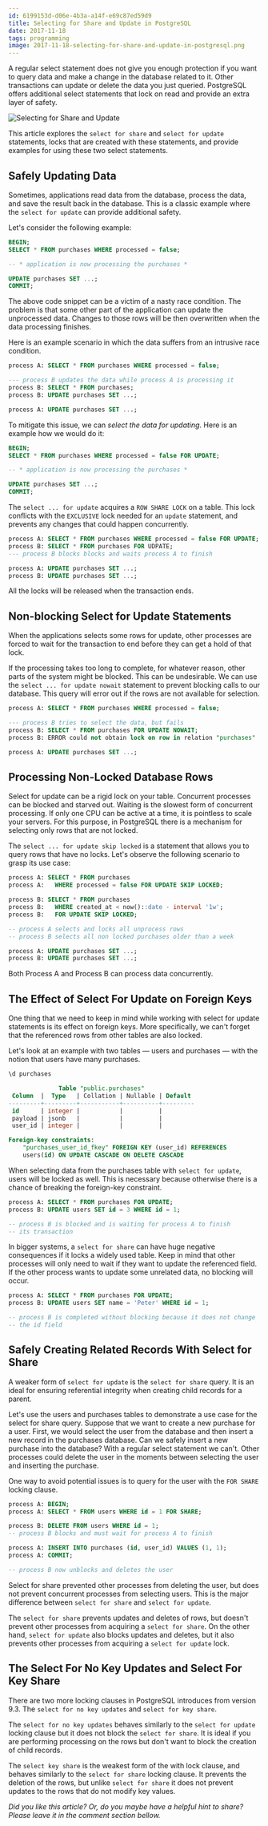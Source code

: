 ```yaml
---
id: 6199153d-d06e-4b3a-a14f-e69c87ed59d9
title: Selecting for Share and Update in PostgreSQL
date: 2017-11-18
tags: programming
image: 2017-11-18-selecting-for-share-and-update-in-postgresql.png
---
```



A regular select statement does not give you enough protection if you want to
query data and make a change in the database related to it. Other transactions
can update or delete the data you just queried. PostgreSQL offers additional
select statements that lock on read and provide an extra layer of safety.

![Selecting for Share and Update](http://maxpixel.freegreatpicture.com/static/photo/640/Namibia-Elephant-African-Bush-Elephant-Africa-84186.jpg)

This article explores the `select for share` and `select for update` statements,
locks that are created with these statements, and provide examples for using
these two select statements.

## Safely Updating Data

Sometimes, applications read data from the database, process the data, and save
the result back in the database. This is a classic example where the
`select for update` can provide additional safety.

Let's consider the following example:

``` sql
BEGIN;
SELECT * FROM purchases WHERE processed = false;

-- * application is now processing the purchases *

UPDATE purchases SET ...;
COMMIT;
```

The above code snippet can be a victim of a nasty race condition. The problem is
that some other part of the application can update the unprocessed data. Changes
to those rows will be then overwritten when the data processing finishes.

Here is an example scenario in which the data suffers from an intrusive race
condition.

``` sql
process A: SELECT * FROM purchases WHERE processed = false;

--- process B updates the data while process A is processing it
process B: SELECT * FROM purchases;
process B: UPDATE purchases SET ...;

process A: UPDATE purchases SET ...;
```

To mitigate this issue, we can _select the data for updating_. Here is an
example how we would do it:

``` sql
BEGIN;
SELECT * FROM purchases WHERE processed = false FOR UPDATE;

-- * application is now processing the purchases *

UPDATE purchases SET ...;
COMMIT;
```

The `select ... for update` acquires a `ROW SHARE LOCK` on a table. This lock
conflicts with the `EXCLUSIVE` lock needed for an `update` statement, and
prevents any changes that could happen concurrently.

``` sql
process A: SELECT * FROM purchases WHERE processed = false FOR UPDATE;
process B: SELECT * FROM purchases FOR UDPATE;
--- process B blocks blocks and waits process A to finish

process A: UPDATE purchases SET ...;
process B: UPDATE purchases SET ...;
```

All the locks will be released when the transaction ends.

## Non-blocking Select for Update Statements

When the applications selects some rows for update, other processes are forced
to wait for the transaction to end before they can get a hold of that lock.

If the processing takes too long to complete, for whatever reason, other parts
of the system might be blocked. This can be undesirable. We can use the
`select ... for update nowait` statement to prevent blocking calls to our
database. This query will error out if the rows are not available for selection.

``` sql
process A: SELECT * FROM purchases WHERE processed = false;

--- process B tries to select the data, but fails
process B: SELECT * FROM purchases FOR UPDATE NOWAIT;
process B: ERROR could not obtain lock on row in relation "purchases"

process A: UPDATE purchases SET ...;
```

## Processing Non-Locked Database Rows

Select for update can be a rigid lock on your table. Concurrent processes can be
blocked and starved out. Waiting is the slowest form of concurrent processing.
If only one CPU can be active at a time, it is pointless to scale your servers.
For this purpose, in PostgreSQL there is a mechanism for selecting only rows
that are not locked.

The `select ... for update skip locked` is a statement that allows you to query
rows that have no locks. Let's observe the following scenario to grasp its use
case:

``` sql
process A: SELECT * FROM purchases
process A:   WHERE processed = false FOR UPDATE SKIP LOCKED;

process B: SELECT * FROM purchases
process B:   WHERE created_at < now()::date - interval '1w';
process B:   FOR UPDATE SKIP LOCKED;

-- process A selects and locks all unprocess rows
-- process B selects all non locked purchases older than a week

process A: UPDATE purchases SET ...;
process B: UPDATE purchases SET ...;
```

Both Process A and Process B can process data concurrently.

## The Effect of Select For Update on Foreign Keys

One thing that we need to keep in mind while working with select for update
statements is its effect on foreign keys. More specifically, we can't forget
that the referenced rows from other tables are also locked.

Let's look at an example with two tables — users and purchases — with the notion
that users have many purchases.

``` sql
\d purchases

              Table "public.purchases"
 Column  |  Type   | Collation | Nullable | Default
---------+---------+-----------+----------+---------
 id      | integer |           |          |
 payload | jsonb   |           |          |
 user_id | integer |           |          |

Foreign-key constraints:
    "purchases_user_id_fkey" FOREIGN KEY (user_id) REFERENCES
    users(id) ON UPDATE CASCADE ON DELETE CASCADE
```

When selecting data from the purchases table with `select for update`, users
will be locked as well. This is necessary because otherwise there is a chance of
breaking the foreign-key constraint.

``` sql
process A: SELECT * FROM purchases FOR UPDATE;
process B: UPDATE users SET id = 3 WHERE id = 1;

-- process B is blocked and is waiting for process A to finish
-- its transaction
```

In bigger systems, a `select for share` can have huge negative consequences if
it locks a widely used table. Keep in mind that other processes will only need
to wait if they want to update the referenced field. If the other process wants
to update some unrelated data, no blocking will occur.

``` sql
process A: SELECT * FROM purchases FOR UPDATE;
process B: UPDATE users SET name = 'Peter' WHERE id = 1;

-- process B is completed without blocking because it does not change
-- the id field
```

## Safely Creating Related Records With Select for Share

A weaker form of `select for update` is the `select for share` query. It is
an ideal for ensuring referential integrity when creating child records for a
parent.

Let's use the users and purchases tables to demonstrate a use case for the
select for share query. Suppose that we want to create a new purchase for a
user. First, we would select the user from the database and then insert a new
record in the purchases database. Can we safely insert a new purchase into the
database? With a regular select statement we can't. Other processes could delete
the user in the moments between selecting the user and inserting the purchase.

One way to avoid potential issues is to query for the user with the `FOR SHARE`
locking clause.

``` sql
process A: BEGIN;
process A: SELECT * FROM users WHERE id = 1 FOR SHARE;

process B: DELETE FROM users WHERE id = 1;
-- process B blocks and must wait for process A to finish

process A: INSERT INTO purchases (id, user_id) VALUES (1, 1);
process A: COMMIT;

-- process B now unblocks and deletes the user
```

Select for share prevented other processes from deleting the user, but does not
prevent concurrent processes from selecting users. This is the major difference
between `select for share` and `select for update`.

The `select for share` prevents updates and deletes of rows, but doesn't prevent
other processes from acquiring a `select for share`. On the other hand,
`select for update` also blocks updates and deletes, but it also prevents other
processes from acquiring a `select for update` lock.

## The Select For No Key Updates and Select For Key Share

There are two more locking clauses in PostgreSQL introduces from version 9.3.
The `select for no key updates` and `select for key share`.

The `select for no key updates` behaves similarly to the `select for update`
locking clause but it does not block the `select for share`. It is ideal if you
are performing processing on the rows but don't want to block the creation of
child records.

The `select key share` is the weakest form of the with lock clause, and behaves
similarly to the `select for share` locking clause. It prevents the deletion of
the rows, but unlike `select for share` it does not prevent updates to the rows
that do not modify key values.

_Did you like this article? Or, do you maybe have a helpful hint to share? Please
leave it in the comment section bellow._
